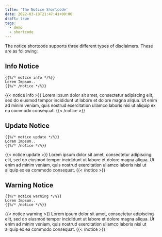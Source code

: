 ```yaml
---
title: 'The Notice Shortcode'
date: 2022-03-18T21:47:41+00:00
draft: true
tags:
  - demo
  - shortcode
---
```


The notice shortcode supports three different types of disclaimers. These are as following:

## Info Notice

```
{{%/* notice info */%}}
Lorem Impsum..
{{%/* /notice */%}}
```

{{< notice info >}}
Lorem ipsum dolor sit amet, consectetur adipiscing elit, sed do eiusmod tempor incididunt ut labore et dolore magna aliqua. Ut enim ad minim veniam, quis nostrud exercitation ullamco laboris nisi ut aliquip ex ea commodo consequat.
{{< /notice >}}

## Update Notice

```
{{%/* notice update */%}}
Lorem Impsum..
{{%/* /notice */%}}
```

{{< notice update >}}
Lorem ipsum dolor sit amet, consectetur adipiscing elit, sed do eiusmod tempor incididunt ut labore et dolore magna aliqua. Ut enim ad minim veniam, quis nostrud exercitation ullamco laboris nisi ut aliquip ex ea commodo consequat.
{{< /notice >}}

## Warning Notice

```
{{%/* notice warning */%}}
Lorem Impsum..
{{%/* /notice */%}}
```

{{< notice warning >}}
Lorem ipsum dolor sit amet, consectetur adipiscing elit, sed do eiusmod tempor incididunt ut labore et dolore magna aliqua. Ut enim ad minim veniam, quis nostrud exercitation ullamco laboris nisi ut aliquip ex ea commodo consequat.
{{< /notice >}}
